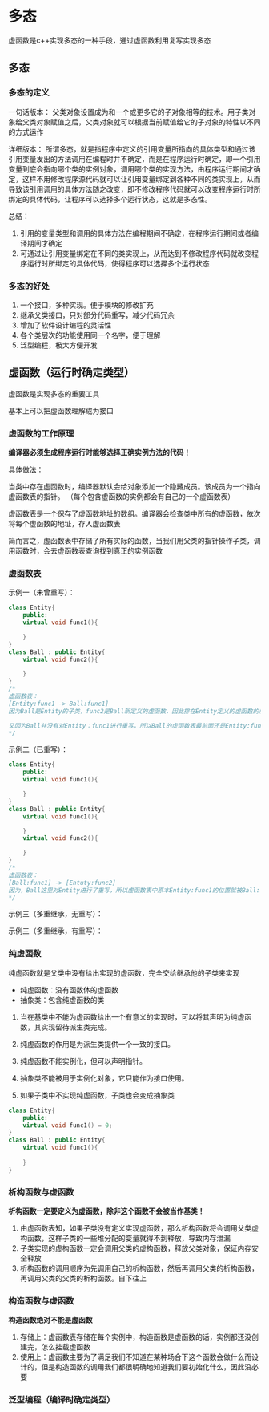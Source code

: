 # 多态

虚函数是c++实现多态的一种手段，通过虚函数利用复写实现多态

## 多态
### 多态的定义
一句话版本：
父类对象设置成为和一个或更多它的子对象相等的技术。用子类对象给父类对象赋值之后，父类对象就可以根据当前赋值给它的子对象的特性以不同的方式运作

详细版本：
所谓多态，就是指程序中定义的引用变量所指向的具体类型和通过该引用变量发出的方法调用在编程时并不确定，而是在程序运行时确定，即一个引用变量到底会指向哪个类的实例对象，调用哪个类的实现方法，由程序运行期间才确定，这样不用修改程序源代码就可以让引用变量绑定到各种不同的类实现上，从而导致该引用调用的具体方法随之改变，即不修改程序代码就可以改变程序运行时所绑定的具体代码，让程序可以选择多个运行状态，这就是多态性。

总结：
1. 引用的变量类型和调用的具体方法在编程期间不确定，在程序运行期间或者编译期间才确定
2. 可通过让引用变量绑定在不同的类实现上，从而达到不修改程序代码就改变程序运行时所绑定的具体代码，使得程序可以选择多个运行状态

### 多态的好处
1. 一个接口，多种实现。便于模块的修改扩充
2. 继承父类接口，只对部分代码重写，减少代码冗余
3. 增加了软件设计编程的灵活性
4. 各个类层次的功能使用同一个名字，便于理解
5. 泛型编程，极大方便开发

## 虚函数（运行时确定类型）
虚函数是实现多态的重要工具

基本上可以把虚函数理解成为接口

### 虚函数的工作原理
**编译器必须生成程序运行时能够选择正确实例方法的代码！**

具体做法：

当类中存在虚函数时，编译器默认会给对象添加一个隐藏成员。该成员为一个指向虚函数表的指针。
（每个包含虚函数的实例都会有自己的一个虚函数表）

虚函数表是一个保存了虚函数地址的数组。编译器会检查类中所有的虚函数，依次将每个虚函数的地址，存入虚函数表

简而言之，虚函数表中存储了所有实际的函数，当我们用父类的指针操作子类，调用函数时，会去虚函数表查询找到真正的实例函数

### 虚函数表

示例一（未曾重写）：
```cpp
class Entity{
    public:
    virtual void func1(){

    }
}
class Ball : public Entity{
    virtual void func2(){

    }
}
/*
虚函数表：
[Entity:func1 -> Ball:func1]
因为Ball是Entity的子类，func2是Ball新定义的虚函数，因此排在Entity定义的虚函数的后面

又因为Ball并没有对Entity：func1进行重写，所以Ball的虚函数表最前面还是Entity:func1
*/
```
示例二（已重写）：
```cpp
class Entity{
    public:
    virtual void func1(){

    }
}
class Ball : public Entity{
    virtual void func1(){

    }
    virtual void func2(){

    }
}
/*
虚函数表：
[Ball:func1] -> [Entuty:func2]
因为，Ball这里对Entity进行了重写，所以虚函数表中原本Entity:func1的位置就被Ball:func1取代了！
*/
```
示例三（多重继承，无重写）：

示例三（多重继承，有重写）：

### 纯虚函数
纯虚函数就是父类中没有给出实现的虚函数，完全交给继承他的子类来实现

- 纯虚函数：没有函数体的虚函数
- 抽象类：包含纯虚函数的类

1. 当在基类中不能为虚函数给出一个有意义的实现时，可以将其声明为纯虚函数，其实现留待派生类完成。

2. 纯虚函数的作用是为派生类提供一个一致的接口。
3. 纯虚函数不能实例化，但可以声明指针。
4. 抽象类不能被用于实例化对象，它只能作为接口使用。
5. 如果子类中不实现纯虚函数，子类也会变成抽象类

```cpp
class Entity{
    public:
    virtual void func1() = 0;
}
class Ball : public Entity{
    virtual void func1(){
        
    }
}
```
### 析构函数与虚函数
**析构函数一定要定义为虚函数，除非这个函数不会被当作基类！**
1. 由虚函数表知，如果子类没有定义实现虚函数，那么析构函数将会调用父类虚构函数，这样子类的一些堆分配的变量就得不到释放，导致内存泄漏
2. 子类实现的虚构函数一定会调用父类的虚构函数，释放父类对象，保证内存安全释放
3. 析构函数的调用顺序为先调用自己的析构函数，然后再调用父类的析构函数，再调用父类的父类的析构函数。自下往上

### 构造函数与虚函数
**构造函数绝对不能是虚函数**
1. 存储上：虚函数表存储在每个实例中，构造函数是虚函数的话，实例都还没创建完，怎么挂载虚函数
2. 使用上：虚函数主要为了满足我们不知道在某种场合下这个函数会做什么而设计的，但是构造函数的调用我们都很明确地知道我们要初始化什么，因此没必要
### 泛型编程（编译时确定类型）